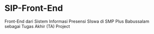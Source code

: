 # SIP-Front-End
Front-End dari Sistem Informasi Presensi SIswa di SMP Plus Babussalam sebagai Tugas Akhir (TA) Project
